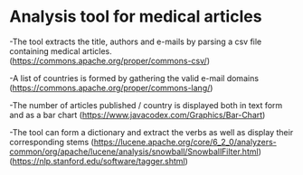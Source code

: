 # Analysis tool for medical articles


-The tool extracts the title, authors and e-mails by parsing a csv file containing medical articles.
(https://commons.apache.org/proper/commons-csv/)

-A list of countries is formed by gathering the valid e-mail domains
(https://commons.apache.org/proper/commons-lang/)

-The number of articles published / country is displayed both in text form and as a bar chart (https://www.javacodex.com/Graphics/Bar-Chart)

-The tool can form a dictionary and extract the verbs as well as display their corresponding stems
(https://lucene.apache.org/core/6_2_0/analyzers-common/org/apache/lucene/analysis/snowball/SnowballFilter.html)
(https://nlp.stanford.edu/software/tagger.shtml)
